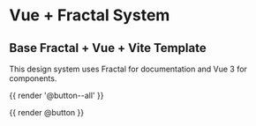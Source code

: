 # Vue + Fractal System

## Base Fractal + Vue + Vite Template
This design system uses Fractal for documentation and Vue 3 for components.

{{ render '@button--all' }}

{{ render @button }}
